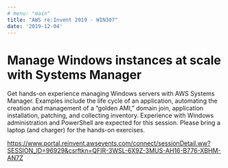 ```yaml
---
# menu: "main"
title: "AWS re:Invent 2019 - WIN307"
date: '2019-12-04'
---
```

# Manage Windows instances at scale with Systems Manager

Get hands-on experience managing Windows servers with AWS Systems Manager. Examples include the life cycle of an application, automating the creation and management of a “golden AMI,” domain join, application installation, patching, and collecting inventory. Experience with Windows administration and PowerShell are expected for this session. Please bring a laptop (and charger) for the hands-on exercises.

https://www.portal.reinvent.awsevents.com/connect/sessionDetail.ww?SESSION_ID=96929&csrftkn=QFIR-3WSL-6X9Z-3MUS-AH16-B776-XBHM-AN7Z